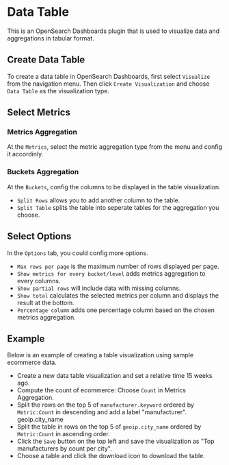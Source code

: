 # Data Table

This is an OpenSearch Dashboards plugin that is used to visualize data and aggregations in tabular format.

## Create Data Table
To create a data table in OpenSearch Dashboards, first select `Visualize` from the navigation menu. Then click `Create Visualization` and choose `Data Table` as the visualization type.

## Select Metrics

### Metrics Aggregation
At the `Metrics`, select the metric aggregation type from the menu and config it accordinly.

### Buckets Aggregation
At the `Buckets`, config the columns to be displayed in the table visualization.
- `Split Rows` allows you to add another column to the table.
- `Split Table` splits the table into seperate tables for the aggregation you choose.

## Select Options
In the `Options` tab, you could config more options.
- `Max rows per page` is the maximum number of rows displayed per page.
- `Show metrics for every bucket/level` adds metrics aggregation to every columns.
- `Show partial rows` will include data with missing columns.
- `Show total` calculates the selected metrics per column and displays the result at the bottom.
- `Percentage column` adds one percentage column based on the chosen metrics aggregation.

## Example

Below is an example of creating a table visualization using sample ecommerce data.

- Create a new data table visualization and set a relative time 15 weeks ago.
- Compute the count of ecommerce: Choose `Count` in Metrics Aggregation.
- Split the rows on the top 5 of `manufacturer.keyword` ordered by `Metric:Count` in descending and add a label "manufacturer".
geoip.city_name
- Split the table in rows on the top 5 of `geoip.city_name` ordered by `Metric:Count` in ascending order.
- Click the `Save` button on the top left and save the visualization as "Top manufacturers by count per city".
- Choose a table and click the download icon to download the table.
